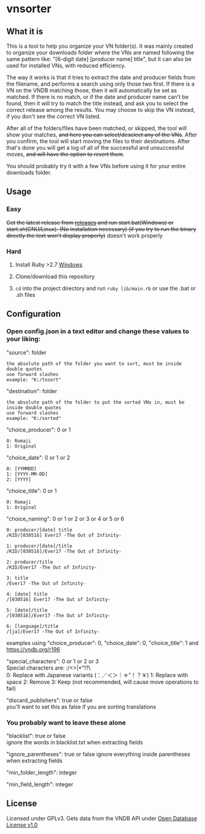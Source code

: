 # vnsorter

## What it is

This is a tool to help you organize your VN folder(s). It was mainly created to organize your downloads folder where the VNs are named following the same pattern like: "[6-digit date] [producer name] title", but it can also be used for installed VNs, with reduced efficiency. 

The way it works is that it tries to extract the date and producer fields from the filename, and performs a search using only those two first. If there is a VN on the VNDB matching those, then it will automatically be set as matched. If there is no match, or if the date and producer name can't be found, then it will try to match the title instead, and ask you to select the correct release among the results. You may choose to skip the VN instead, if you don't see the correct VN listed.

After all of the folders/files have been matched, or skipped, the tool will show your matches, ~~and here you can select/deselect any of the VNs~~. After you confirm, the tool will start moving the files to their destinations. After that's done you will get a log of all of the successful and unsuccessful moves, ~~and will have the option to revert them~~.

You should probably try it with a few VNs before using it for your entire downloads folder.
## Usage

### Easy

~~Get the latest release from [releases](https://github.com/mertvn/vnsorter/releases) and run start.bat(Windows) or start.sh(GNU/Linux). (No installation necessary) (if you try to run the binary directly the text won't display properly)~~ doesn't work properly

### Hard

1. Install Ruby >2.7 [Windows](https://rubyinstaller.org/downloads/)

2. Clone/download this repository

3. `cd` into the project directory and run `ruby lib/main.rb` or use the .bat or .sh files

## Configuration

### Open config.json in a text editor and change these values to your liking:

  "source": folder  
  
    the absolute path of the folder you want to sort, must be inside double quotes
    use forward slashes 
    example: "K:/tosort"

  "destination": folder  
  
    the absolute path of the folder to put the sorted VNs in, must be inside double quotes
    use forward slashes 
    example: "K:/sorted"

  "choice_producer": 0 or 1  
  
    0: Romaji 
    1: Original

  "choice_date": 0 or 1 or 2  

  
    0: [YYMMDD]
    1: [YYYY-MM-DD]
    2: [YYYY]
  "choice_title": 0 or 1  
  
    0: Romaji 
    1: Original

  "choice_naming": 0 or 1 or 2 or 3 or 4 or 5 or 6  
  
    0: producer/[date] title
    /KID/[030516] Ever17 -The Out of Infinity-

    1: producer/[date]/title
    /KID/[030516]/Ever17 -The Out of Infinity-

    2: producer/title
    /KID/Ever17 -The Out of Infinity-

    3: title
    /Ever17 -The Out of Infinity-

    4: [date] title
    /[030516] Ever17 -The Out of Infinity-

    5: [date]/title
    /[030516]/Ever17 -The Out of Infinity-

    6: [language]/title
    /[ja]/Ever17 -The Out of Infinity-

  examples using "choice_producer": 0, "choice_date": 0, "choice_title": 1 and https://vndb.org/r196


"special_characters": 0 or 1 or 2 or 3  
   Special characters are: :/<>|*"!?\  
    0: Replace with Japanese variants (：／＜＞｜＊”！？￥)
    1: Replace with space
    2: Remove
    3: Keep (not recommended, will cause move operations to fail)
   
  "discard_publishers": true or false  
    you'll want to set this as false if you are sorting translations

### You probably want to leave these alone
    
  "blacklist": true or false  
    ignore the words in blacklist.txt when extracting fields

  "ignore_parentheses": true or false
    ignore everything inside parentheses when extracting fields  

  "min_folder_length": integer

  "min_field_length": integer

## License

Licensed under GPLv3. Gets data from the VNDB API under [Open Database License v1.0](https://opendatacommons.org/licenses/odbl/1-0/)

